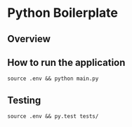 # Python Boilerplate

## Overview

## How to run the application
```
source .env && python main.py
```

## Testing
```
source .env && py.test tests/
```
